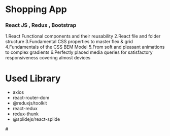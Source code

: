 <h1>Shopping App</h1>

<!-- <img src="./src/assets/image/screen (1).gif" alt="Netflix" /> -->

<h3>React JS , Redux , Bootstrap</h3>
<p>
1.React Functional components and their reusability
2.React file and folder structure
3.Fundamental CSS properties to master flex & grid
4.Fundamentals of the CSS BEM Model
5.From soft and pleasant animations to complex gradients
6.Perfectly placed media queries for satisfactory responsiveness covering almost devices</p>

<h1>Used Library </h1>
<ul>
  <li>axios</li>
  <li>react-router-dom</li>
  <li>@reduxjs/toolkit</li>
  <li>react-redux</li>
  <li>redux-thunk</li>
  <li>@splidejs/react-splide</li>
</ul>
#
